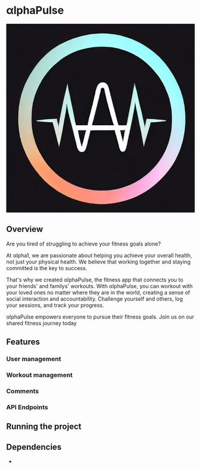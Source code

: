 # αlphaPulse
![αlphaPulse Logo](/public/favicon.ico)

## Overview
Are you tired of struggling to achieve your fitness goals alone?

At αlpha1, we are passionate about helping you achieve your overall health, not just your physical health. We believe that working together and staying committed is the key to success.

That's why we created αlphaPulse, the fitness app that connects you to your friends' and familys' workouts. With αlphaPulse, you can workout with your loved ones no matter where they are in the world, creating a sense of social interaction and accountability. Challenge yourself and others, log your sessions, and track your progress.

αlphaPulse empowers everyone to pursue their fitness goals. Join us on our shared fitness journey today

## Features

### User management

### Workout management

### Comments

### API Endpoints

## Running the project

## Dependencies
* 